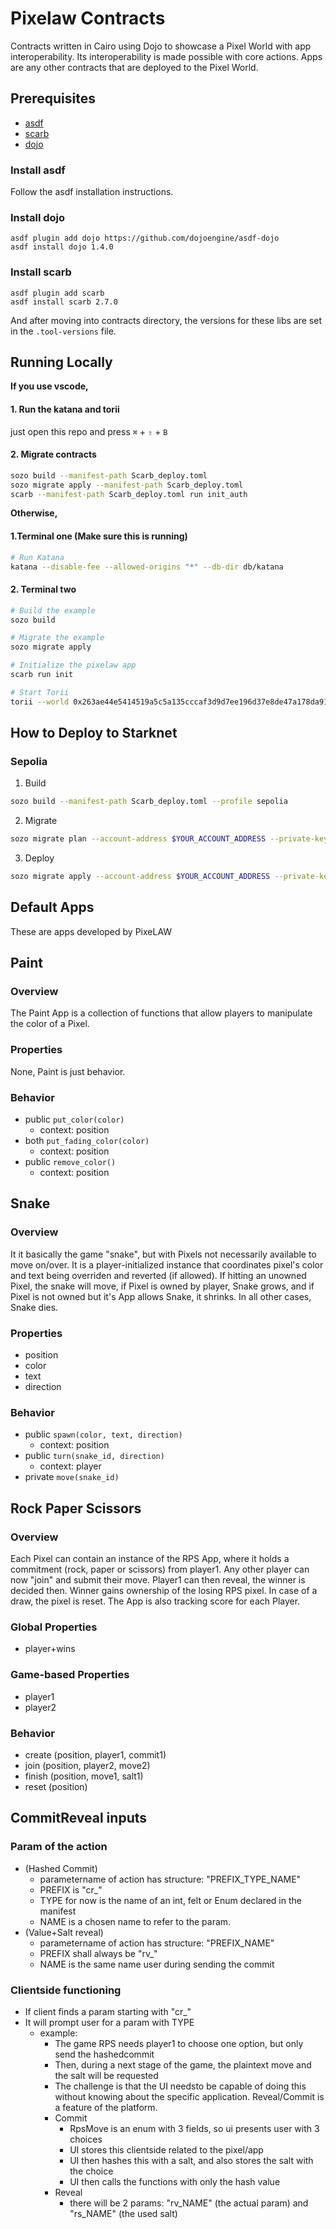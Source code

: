 # Pixelaw Contracts

Contracts written in Cairo using Dojo to showcase a Pixel World with app interoperability. Its interoperability is made possible with core actions. Apps are any other contracts that are deployed to the Pixel World.

## Prerequisites

- [asdf](https://asdf-vm.com/)
- [scarb](https://docs.swmansion.com/scarb/)
- [dojo](https://github.com/dojoengine/dojo)

### Install asdf

Follow the asdf installation instructions.

### Install dojo

```
asdf plugin add dojo https://github.com/dojoengine/asdf-dojo
asdf install dojo 1.4.0
```

### Install scarb

```
asdf plugin add scarb
asdf install scarb 2.7.0
```

And after moving into contracts directory, the versions for these libs are set in the `.tool-versions` file.

## Running Locally

**If you use vscode,**

#### 1. Run the katana and torii
just open this repo and press `⌘` + `⇧` + `B`

#### 2. Migrate contracts

```bash
sozo build --manifest-path Scarb_deploy.toml
sozo migrate apply --manifest-path Scarb_deploy.toml
scarb --manifest-path Scarb_deploy.toml run init_auth
```

**Otherwise,**

#### 1.Terminal one (Make sure this is running)

```bash
# Run Katana
katana --disable-fee --allowed-origins "*" --db-dir db/katana
```

#### 2. Terminal two

```bash
# Build the example
sozo build

# Migrate the example
sozo migrate apply

# Initialize the pixelaw app
scarb run init

# Start Torii
torii --world 0x263ae44e5414519a5c5a135cccaf3d9d7ee196d37e8de47a178da91f3de9b34 --allowed-origins "*" --database db/torii
```

## How to Deploy to Starknet

### Sepolia

1. Build

```zsh
sozo build --manifest-path Scarb_deploy.toml --profile sepolia
```

2. Migrate

```zsh
sozo migrate plan --account-address $YOUR_ACCOUNT_ADDRESS --private-key $YOUR_PRIVATE_KEY --profile sepolia --manifest-path Scarb_deploy.toml
```

3. Deploy

```zsh
sozo migrate apply --account-address $YOUR_ACCOUNT_ADDRESS --private-key $YOUR_PRIVATE_KEY --profile sepolia --manifest-path Scarb_deploy.toml
```

## Default Apps

These are apps developed by PixeLAW

## Paint

### Overview

The Paint App is a collection of functions that allow players to manipulate the color of a Pixel.

### Properties

None, Paint is just behavior.

### Behavior

- public `put_color(color)`
  - context: position
- both `put_fading_color(color)`
  - context: position
- public `remove_color()`
  - context: position

## Snake

### Overview

It it basically the game "snake", but with Pixels not necessarily available to move on/over. It is a player-initialized instance that coordinates pixel's color and text being overriden and reverted (if allowed).
If hitting an unowned Pixel, the snake will move, if Pixel is owned by player, Snake grows, and if Pixel is not owned but it's App allows Snake, it shrinks. In all other cases, Snake dies.

### Properties

- position
- color
- text
- direction

### Behavior

- public `spawn(color, text, direction)`
  - context: position
- public `turn(snake_id, direction)`
  - context: player
- private `move(snake_id)`

## Rock Paper Scissors

### Overview

Each Pixel can contain an instance of the RPS App, where it holds a commitment (rock, paper or scissors) from player1. Any other player can now "join" and submit their move. Player1 can then reveal, the winner is decided then. Winner gains ownership of the losing RPS pixel. In case of a draw, the pixel is reset.
The App is also tracking score for each Player.

### Global Properties

- player+wins

### Game-based Properties

- player1
- player2

### Behavior

- create (position, player1, commit1)
- join (position, player2, move2)
- finish (position, move1, salt1)
- reset (position)

## CommitReveal inputs

### Param of the action

- (Hashed Commit)
  - parametername of action has structure: "PREFIX_TYPE_NAME"
  - PREFIX is "cr\_"
  - TYPE for now is the name of an int, felt or Enum declared in the manifest
  - NAME is a chosen name to refer to the param.
- (Value+Salt reveal)
  - parametername of action has structure: "PREFIX_NAME"
  - PREFIX shall always be "rv\_"
  - NAME is the same name user during sending the commit

### Clientside functioning

- If client finds a param starting with "cr\_"
- It will prompt user for a param with TYPE
  - example:
    - The game RPS needs player1 to choose one option, but only send the hashedcommit
    - Then, during a next stage of the game, the plaintext move and the salt will be requested
    - The challenge is that the UI needsto be capable of doing this without knowing about the specific application. Reveal/Commit is a feature of the platform.
    - Commit
      - RpsMove is an enum with 3 fields, so ui presents user with 3 choices
      - UI stores this clientside related to the pixel/app
      - UI then hashes this with a salt, and also stores the salt with the choice
      - UI then calls the functions with only the hash value
    - Reveal
      - there will be 2 params: "rv_NAME" (the actual param) and "rs_NAME" (the used salt)


